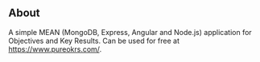 ## About

A simple MEAN (MongoDB, Express, Angular and Node.js) application for Objectives and Key Results. Can be used for free at https://www.pureokrs.com/.
